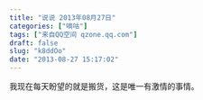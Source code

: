 ```yaml
---
title: "说说 2013年08月27日"
categories: ["嘀咕"]
tags: ["来自QQ空间 qzone.qq.com"]
draft: false
slug: "k8ddOo"
date: "2013-08-27 15:17:02"
---
```


我现在每天盼望的就是搬货，这是唯一有激情的事情。
